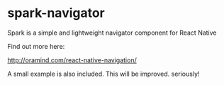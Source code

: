 # spark-navigator
Spark is a simple and lightweight navigator component for React Native

Find out more here:

http://oramind.com/react-native-navigation/

A small example is also included. This will be improved. seriously!
